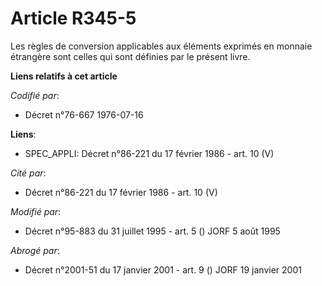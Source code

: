 # Article R345-5

Les règles de conversion applicables aux éléments exprimés en monnaie étrangère sont celles qui sont définies par le présent
livre.

**Liens relatifs à cet article**

_Codifié par_:

  - Décret n°76-667 1976-07-16

**Liens**:

  - SPEC_APPLI: Décret n°86-221 du 17 février 1986 - art. 10 (V)

_Cité par_:

  - Décret n°86-221 du 17 février 1986 - art. 10 (V)

_Modifié par_:

  - Décret n°95-883 du 31 juillet 1995 - art. 5 () JORF 5 août 1995

_Abrogé par_:

  - Décret n°2001-51 du 17 janvier 2001 - art. 9 () JORF 19 janvier 2001

